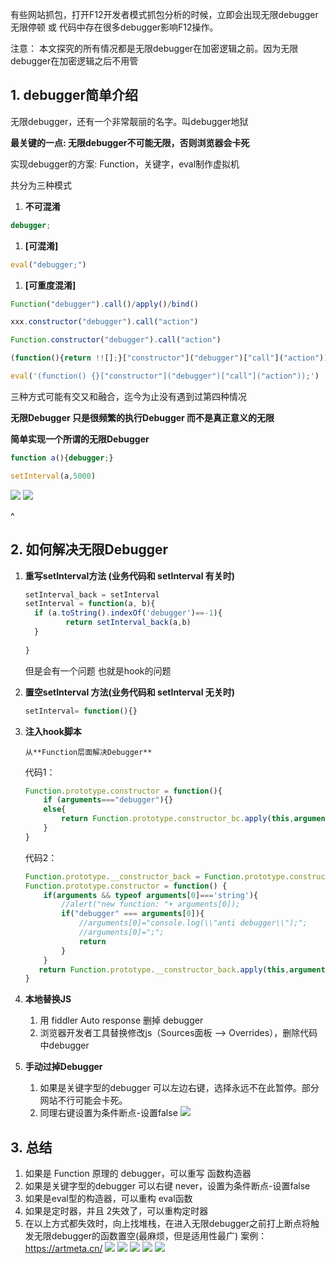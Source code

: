 有些网站抓包，打开F12开发者模式抓包分析的时候，立即会出现无限debugger无限停顿 或 代码中存在很多debugger影响F12操作。

注意： 本文探究的所有情况都是无限debugger在加密逻辑之前。因为无限debugger在加密逻辑之后不用管

## **1. debugger简单介绍**
无限debugger，还有一个非常靓丽的名字。叫debugger地狱

**最关键的一点: 无限debugger不可能无限，否则浏览器会卡死**

实现debugger的方案: Function，关键字，eval制作虚拟机

共分为三种模式

1. **不可混淆**

```jsx
debugger;
```

1. **\[可混淆]**

```jsx
eval("debugger;")
```

1. **\[可重度混淆]**

```jsx
Function("debugger").call()/apply()/bind()

xxx.constructor("debugger").call("action")

Function.constructor("debugger").call("action")

(function(){return !![];}["constructor"]("debugger")["call"]("action"))

eval('(function() {}["constructor"]("debugger")["call"]("action"));')
```

三种方式可能有交又和融合，迄今为止没有遇到过第四种情况

**无限Debugger 只是很频繁的执行Debugger 而不是真正意义的无限**

**简单实现一个所谓的无限Debugger**

```jsx
function a(){debugger;}

setInterval(a,5000)
```

![](.topwrite/assets/image_1727405926028.png)
![](.topwrite/assets/image_1727405960987.png)

^
## **2. 如何解决无限Debugger**

1. **重写setInterval方法 (业务代码和 setInterval 有关时)**

   ```jsx
   setInterval_back = setInterval
   setInterval = function(a, b){
     if (a.toString().indexOf('debugger')==-1){
   			return setInterval_back(a,b)
     }
     
   }
   ```

   但是会有一个问题 也就是hook的问题

2. **置空setInterval 方法(业务代码和 setInterval 无关时)**

   ```jsx
   setInterval= function(){}
   ```

3. **注入hook脚本**

   `从**Function层面解决Debugger**`

   代码1：

   ```jsx
   Function.prototype.constructor = function(){
       if (arguments==="debugger"){}
       else{
           return Function.prototype.constructor_bc.apply(this,arguments)
       }
   }
   ```

   代码2：

   ```jsx
   Function.prototype.__constructor_back = Function.prototype.constructor;
   Function.prototype.constructor = function() {
       if(arguments && typeof arguments[0]==='string'){
           //alert("new function: "+ arguments[0]);
           if("debugger" === arguments[0]){
               //arguments[0]="console.log(\\"anti debugger\\");";
               //arguments[0]=";";
               return
           }
       }
      return Function.prototype.__constructor_back.apply(this,arguments);
   }
   ```

4. **本地替换JS**
 
   1. 用 fiddler Auto response 删掉 debugger
   2. 浏览器开发者工具替换修改js（Sources面板 --> Overrides），删除代码中debugger

5. **手动过掉Debugger**

   1. 如果是关键字型的debugger 可以左边右键，选择永远不在此暂停。部分网站不行可能会卡死。
   2. 同理右键设置为条件断点-设置false
![](.topwrite/assets/image_1727405673567.png)

## **3. 总结**

1. 如果是 Function 原理的 debugger，可以重写 函数构造器
2. 如果是关键字型的debugger 可以右键 never，设置为条件断点-设置false
3. 如果是eval型的构造器，可以重构 eval函数
4. 如果是定时器，并且 2失效了，可以重构定时器
5. 在以上方式都失效时，向上找堆栈，在进入无限debugger之前打上断点将触发无限debugger的函数置空(最麻烦，但是适用性最广)
案例：<https://artmeta.cn/>
![](.topwrite/assets/image_1727406322649.png)
![](.topwrite/assets/image_1727406344117.png)
![](.topwrite/assets/image_1727406353556.png)
![](.topwrite/assets/image_1727406362847.png)
![](.topwrite/assets/image_1727406377190.png)

